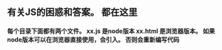 ## 有关JS的困惑和答案。 都在这里

#### 每个目录下面都有两个文件。 xx.js 是node版本 xx.html 是浏览器版本。 如果node版本可以在浏览器直接使用，会引入。 否则会重新编写代码